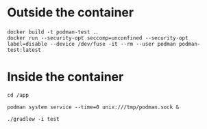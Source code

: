 # **Outside the container**

`docker build -t podman-test .`.  
`docker run --security-opt seccomp=unconfined --security-opt label=disable --device /dev/fuse -it --rm --user podman podman-test:latest`

# **Inside the container** 

`cd /app`

`podman system service --time=0 unix:///tmp/podman.sock &`

`./gradlew -i test`
